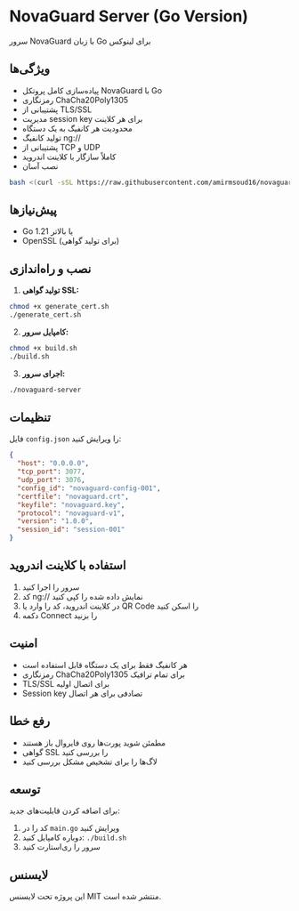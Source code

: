 # NovaGuard Server (Go Version)

سرور NovaGuard با زبان Go برای لینوکس

## ویژگی‌ها

- پیاده‌سازی کامل پروتکل NovaGuard با Go
- رمزنگاری ChaCha20Poly1305
- پشتیبانی از TLS/SSL
- مدیریت session key برای هر کلاینت
- محدودیت هر کانفیگ به یک دستگاه
- تولید کانفیگ ng://
- پشتیبانی از TCP و UDP
- کاملاً سازگار با کلاینت اندروید
- نصب آسان 
```bash
bash <(curl -sSL https://raw.githubusercontent.com/amirmsoud16/novaguard/main/install.sh)
```
## پیش‌نیازها

- Go 1.21 یا بالاتر
- OpenSSL (برای تولید گواهی)

## نصب و راه‌اندازی

1. **تولید گواهی SSL:**
```bash
chmod +x generate_cert.sh
./generate_cert.sh
```

2. **کامپایل سرور:**
```bash
chmod +x build.sh
./build.sh
```

3. **اجرای سرور:**
```bash
./novaguard-server
```

## تنظیمات

فایل `config.json` را ویرایش کنید:

```json
{
  "host": "0.0.0.0",
  "tcp_port": 3077,
  "udp_port": 3076,
  "config_id": "novaguard-config-001",
  "certfile": "novaguard.crt",
  "keyfile": "novaguard.key",
  "protocol": "novaguard-v1",
  "version": "1.0.0",
  "session_id": "session-001"
}
```

## استفاده با کلاینت اندروید

1. سرور را اجرا کنید
2. کد ng:// نمایش داده شده را کپی کنید
3. در کلاینت اندروید، کد را وارد یا QR Code را اسکن کنید
4. دکمه Connect را بزنید

## امنیت

- هر کانفیگ فقط برای یک دستگاه قابل استفاده است
- رمزنگاری ChaCha20Poly1305 برای تمام ترافیک
- TLS/SSL برای اتصال اولیه
- Session key تصادفی برای هر اتصال

## رفع خطا

- مطمئن شوید پورت‌ها روی فایروال باز هستند
- گواهی SSL را بررسی کنید
- لاگ‌ها را برای تشخیص مشکل بررسی کنید

## توسعه

برای اضافه کردن قابلیت‌های جدید:

1. کد را در `main.go` ویرایش کنید
2. دوباره کامپایل کنید: `./build.sh`
3. سرور را ری‌استارت کنید

## لایسنس

این پروژه تحت لایسنس MIT منتشر شده است. 
